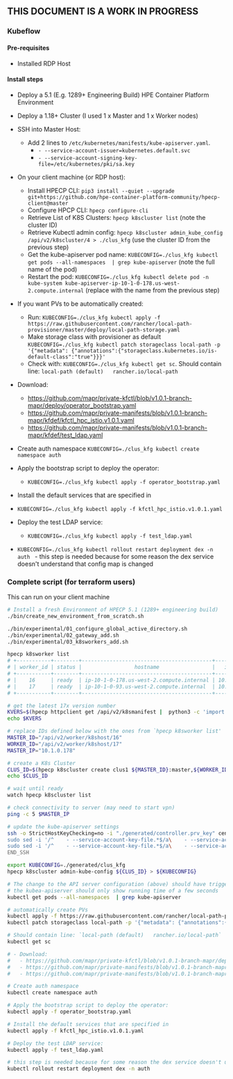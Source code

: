 THIS DOCUMENT IS A WORK IN PROGRESS
-----

### Kubeflow

#### Pre-requisites

- Installed RDP Host

#### Install steps

- Deploy a 5.1 (E.g. 1289+ Engineering Build) HPE Container Platform Environment
- Deploy a 1.18+ Cluster (I used 1 x Master and 1 x Worker nodes)
- SSH into Master Host:
  - Add 2 lines to `/etc/kubernetes/manifests/kube-apiserver.yaml`.
    - `- --service-account-issuer=kubernetes.default.svc`
    - `- --service-account-signing-key-file=/etc/kubernetes/pki/sa.key`
- On your client machine (or RDP host):
  - Install HPECP CLI: `pip3 install --quiet --upgrade git+https://github.com/hpe-container-platform-community/hpecp-client@master`
  - Configure HPCP CLI: `hpecp configure-cli`
  - Retrieve List of K8S Clusters: `hpecp k8scluster list` (note the cluster ID)
  - Retrieve Kubectl admin config: `hpecp k8scluster admin_kube_config /api/v2/k8scluster/4 > ./clus_kfg` (use the cluster ID from the previous step)
  - Get the kube-apiserver pod name: `KUBECONFIG=./clus_kfg kubectl get pods --all-namespaces  | grep kube-apiserver` (note the full name of the pod)
  - Restart the pod: `KUBECONFIG=./clus_kfg kubectl delete pod -n kube-system kube-apiserver-ip-10-1-0-178.us-west-2.compute.internal` (replace with the name from the previous step)

- If you want PVs to be automatically created:
  - Run: `KUBECONFIG=./clus_kfg kubectl apply -f https://raw.githubusercontent.com/rancher/local-path-provisioner/master/deploy/local-path-storage.yaml`
  - Make storage class with provisioner as default `KUBECONFIG=./clus_kfg kubectl patch storageclass local-path -p '{"metadata": {"annotations":{"storageclass.kubernetes.io/is-default-class":"true"}}}'`
  - Check with: `KUBECONFIG=./clus_kfg kubectl get sc`.  Should contain line: `local-path (default)   rancher.io/local-path`      

- Download:
  - https://github.com/mapr/private-kfctl/blob/v1.0.1-branch-mapr/deploy/operator_bootstrap.yaml 
  - https://github.com/mapr/private-manifests/blob/v1.0.1-branch-mapr/kfdef/kfctl_hpc_istio.v1.0.1.yaml
  - https://github.com/mapr/private-manifests/blob/v1.0.1-branch-mapr/kfdef/test_ldap.yaml

- Create auth namespace `KUBECONFIG=./clus_kfg kubectl create namespace auth`
- Apply the bootstrap script to deploy the operator: 
  - `KUBECONFIG=./clus_kfg kubectl apply -f operator_bootstrap.yaml`
-  Install the default services that are specified in 
  - `KUBECONFIG=./clus_kfg kubectl apply -f kfctl_hpc_istio.v1.0.1.yaml`
- Deploy the test LDAP service: 
  - `KUBECONFIG=./clus_kfg kubectl apply -f test_ldap.yaml`
- `KUBECONFIG=./clus_kfg kubectl rollout restart deployment dex -n auth ` - this step is needed because for some reason the dex service doesn't understand that config map is changed

### Complete script (for terraform users)

This can run on your client machine

```bash
# Install a fresh Environment of HPECP 5.1 (1289+ engineering build)
./bin/create_new_environment_from_scratch.sh

./bin/experimental/01_configure_global_active_directory.sh
./bin/experimental/02_gateway_add.sh
./bin/experimental/03_k8sworkers_add.sh

hpecp k8sworker list
# +-----------+--------+------------------------------------------+------------+---------------------------+
# | worker_id | status |                 hostname                 |   ipaddr   |           href            |
# +-----------+--------+------------------------------------------+------------+---------------------------+
# |    16     | ready  | ip-10-1-0-178.us-west-2.compute.internal | 10.1.0.178 | /api/v2/worker/k8shost/16 |
# |    17     | ready  | ip-10-1-0-93.us-west-2.compute.internal  | 10.1.0.93  | /api/v2/worker/k8shost/17 |
# +-----------+--------+------------------------------------------+------------+---------------------------+

# get the latest 17x version number
KVERS=$(hpecp httpclient get /api/v2/k8smanifest |  python3 -c 'import json,sys;obj=json.load(sys.stdin);  [ print(v) for v in obj["version_info"] if v.startswith("1.17") ]')
echo $KVERS

# replace IDs defined below with the ones from `hpecp k8sworker list'
MASTER_ID="/api/v2/worker/k8shost/16"
WORKER_ID="/api/v2/worker/k8shost/17"
MASTER_IP="10.1.0.178"

# create a K8s Cluster
CLUS_ID=$(hpecp k8scluster create clus1 ${MASTER_ID}:master,${WORKER_ID}:worker --k8s-version $KVERS)
echo $CLUS_ID

# wait until ready
watch hpecp k8scluster list

# check connectivity to server (may need to start vpn)
ping -c 5 $MASTER_IP

# update the kube-apiserver settings
ssh -o StrictHostKeyChecking=no -i "./generated/controller.prv_key" centos@${MASTER_IP} <<END_SSH
sudo sed -i '/^    - --service-account-key-file.*$/a\    - --service-account-issuer=kubernetes.default.svc' /etc/kubernetes/manifests/kube-apiserver.yaml
sudo sed -i '/^    - --service-account-key-file.*$/a\    - --service-account-signing-key-file=\/etc\/kubernetes\/pki\/sa.key' /etc/kubernetes/manifests/kube-apiserver.yaml
END_SSH

export KUBECONFIG=./generated/clus_kfg
hpecp k8scluster admin-kube-config ${CLUS_ID} > ${KUBECONFIG}

# The change to the API server configuration (above) should have triggered the kube-apiserver to restart
# the kubea-apiserver should only show running time of a few seconds
kubectl get pods --all-namespaces  | grep kube-apiserver

# automatically create PVs
kubectl apply -f https://raw.githubusercontent.com/rancher/local-path-provisioner/master/deploy/local-path-storage.yaml
kubectl patch storageclass local-path -p '{"metadata": {"annotations":{"storageclass.kubernetes.io/is-default-class":"true"}}}'

# Should contain line: `local-path (default)   rancher.io/local-path` 
kubectl get sc

# - Download:
#   - https://github.com/mapr/private-kfctl/blob/v1.0.1-branch-mapr/deploy/operator_bootstrap.yaml 
#   - https://github.com/mapr/private-manifests/blob/v1.0.1-branch-mapr/kfdef/kfctl_hpc_istio.v1.0.1.yaml
#   - https://github.com/mapr/private-manifests/blob/v1.0.1-branch-mapr/kfdef/test_ldap.yaml

# Create auth namespace 
kubectl create namespace auth

# Apply the bootstrap script to deploy the operator: 
kubectl apply -f operator_bootstrap.yaml

# Install the default services that are specified in 
kubectl apply -f kfctl_hpc_istio.v1.0.1.yaml

# Deploy the test LDAP service: 
kubectl apply -f test_ldap.yaml

# this step is needed because for some reason the dex service doesn't understand that config map is changed
kubectl rollout restart deployment dex -n auth
```
 
